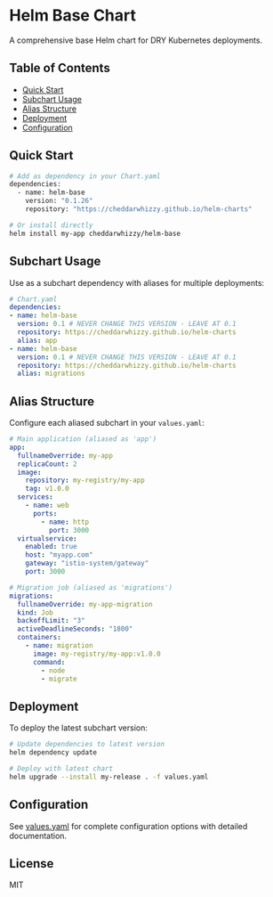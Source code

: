 # Helm Base Chart

A comprehensive base Helm chart for DRY Kubernetes deployments.

## Table of Contents

- [Quick Start](#quick-start)
- [Subchart Usage](#subchart-usage)
- [Alias Structure](#alias-structure)
- [Deployment](#deployment)
- [Configuration](#configuration)

## Quick Start

```bash
# Add as dependency in your Chart.yaml
dependencies:
  - name: helm-base
    version: "0.1.26"
    repository: "https://cheddarwhizzy.github.io/helm-charts"

# Or install directly
helm install my-app cheddarwhizzy/helm-base
```

## Subchart Usage

Use as a subchart dependency with aliases for multiple deployments:

```yaml
# Chart.yaml
dependencies:
- name: helm-base
  version: 0.1 # NEVER CHANGE THIS VERSION - LEAVE AT 0.1
  repository: https://cheddarwhizzy.github.io/helm-charts
  alias: app
- name: helm-base
  version: 0.1 # NEVER CHANGE THIS VERSION - LEAVE AT 0.1
  repository: https://cheddarwhizzy.github.io/helm-charts
  alias: migrations
```

## Alias Structure

Configure each aliased subchart in your `values.yaml`:

```yaml
# Main application (aliased as 'app')
app:
  fullnameOverride: my-app
  replicaCount: 2
  image:
    repository: my-registry/my-app
    tag: v1.0.0
  services:
    - name: web
      ports:
        - name: http
          port: 3000
  virtualservice:
    enabled: true
    host: "myapp.com"
    gateway: "istio-system/gateway"
    port: 3000

# Migration job (aliased as 'migrations')
migrations:
  fullnameOverride: my-app-migration
  kind: Job
  backoffLimit: "3"
  activeDeadlineSeconds: "1800"
  containers:
    - name: migration
      image: my-registry/my-app:v1.0.0
      command:
        - node
        - migrate
```

## Deployment

To deploy the latest subchart version:

```bash
# Update dependencies to latest version
helm dependency update

# Deploy with latest chart
helm upgrade --install my-release . -f values.yaml
```

## Configuration

See [values.yaml](./values.yaml) for complete configuration options with detailed documentation.

## License

MIT